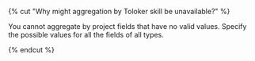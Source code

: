 {% cut "Why might aggregation by Toloker skill be unavailable?" %}

You cannot aggregate by project fields that have no valid values. Specify the possible values for all the fields of all types.

{% endcut %}